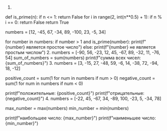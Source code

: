 1.
def is_prime(n):
    if n <= 1:
        return False
    for i in range(2, int(n**0.5) + 1):
        if n % i == 0:
            return False
    return True

numbers = [12, -45, 67, -34, 89, -100, 23, -5, 34]

for number in numbers:
    if number > 1 and is_prime(number):
        print(f"{number} является простое число")
    else:
        print(f"{number} не является простым числом")
2.
numbers = [-90, 56, -23, 12, 45, -67, 89, -32, 11, -76, 54]
sum_of_numbers = sum(numbers)
print(f"сумма всех чисел: {sum_of_numbers}")
3.
numbers = [3, -15, 27, -48, 59, -6, 14, -38, 72, -94, 18, -12]

positive_count = sum(1 for num in numbers if num > 0)
negative_count = sum(1 for num in numbers if num < 0)

print(f"положительные: {positive_count}")
print(f"отрицательные: {negative_count}")
4.
numbers = [-22, 45, -67, 34, -89, 100, -23, 5, -34, 78]

max_number = max(numbers)
min_number = min(numbers)

print(f"наибольшее число: {max_number}")
print(f"наименьшее число: {min_number}")
